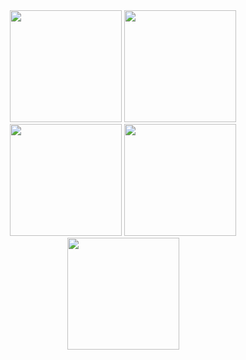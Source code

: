 
<div align="center">
<img src="https://github.com/nicolas-tavares/app_empresa_completo/assets/138027100/e197280c-1733-4b1d-9d0d-32408443c45f" width="179px" /> 
<img src="https://github.com/nicolas-tavares/app_empresa_completo/assets/138027100/8b6229c9-05c8-49af-898e-b4c4456e59d3" width="179px" />
<img src="https://github.com/nicolas-tavares/app_empresa_completo/assets/138027100/fabce57e-0cac-4a2b-97e9-77d4345c527e" width="179px" />
<img src="https://github.com/nicolas-tavares/app_empresa_completo/assets/138027100/1e3e2911-e99e-4f89-9b1d-cff063a719eb" width="179px" />
<img src="https://github.com/nicolas-tavares/app_empresa_completo/assets/138027100/0d7f76d5-8840-4d76-8c8a-a178c96bf163" width="179px" />

  
</div> 
